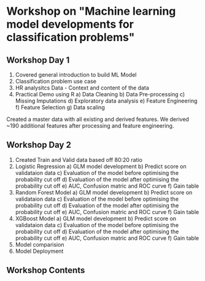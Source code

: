 # Workshop on "Machine learning model developments for classification problems"

## Workshop Day 1
1. Covered general introduction to build ML Model
2. Classification problem use case
3. HR analysitcs Data - Context and content of the data
4. Practical Demo using R
  a) Data Cleaning
  b) Data Pre-processing
  c) Missing Imputations
  d) Exploratory data analysis
  e) Feature Engineering
  f) Feature Selection
  g) Data scaling

Created a master data with all existing and derived features. We derived ~190 additional features after processing and feature engineering. 

## Workshop Day 2

1. Created Train and Valid data based off 80:20 ratio
2. Logistic Regression
  a) GLM model development
  b) Predict score on validataion data
  c) Evaluation of the model before optimising the probability cut off
  d) Evaluation of the model after optimising the probability cut off
  e) AUC, Confusion matric and ROC curve
  f) Gain table
3. Random Forest Model
  a) GLM model development
  b) Predict score on validataion data
  c) Evaluation of the model before optimising the probability cut off
  d) Evaluation of the model after optimising the probability cut off
  e) AUC, Confusion matric and ROC curve
  f) Gain table
4. XGBoost Model
  a) GLM model development
  b) Predict score on validataion data
  c) Evaluation of the model before optimising the probability cut off
  d) Evaluation of the model after optimising the probability cut off
  e) AUC, Confusion matric and ROC curve
  f) Gain table
5. Model comparision
6. Model Deployment


## Workshop Contents 

